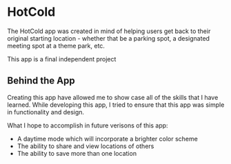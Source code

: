 # HotCold

The HotCold app was created in mind of helping users get back to their original starting location - whether that be a parking spot, a designated meeting spot at a theme park, etc.

This app is a final independent project

## Behind the App
Creating this app have allowed me to show case all of the skills that I have learned. While developing this app, I tried to ensure that this app was simple in functionality and design.

What I hope to accomplish in future verisons of this app:
- A daytime mode which will incorporate a brighter color scheme
- The ability to share and view locations of others
- The ability to save more than one location
